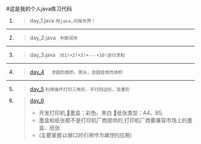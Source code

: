 #这是我的个人java练习代码
1. > day_1.java
   > `用java,问候世界！`
  ------
2. > day_2.java
   `判断闰年`
 ---
3. > day_3.java
   `对1!+2!+3!+---+10!进行求和`
 ---
4. > [day_4](./day_4)
     `求圆的面积，周长，及圆柱体的体积`
---
5. > [day_5](.day_5)
   > `利用循坏打印三角形，平行四边形，及菱形`
6. > [day_6](./day_6)
   > * 开发打印机,墨盒：彩色、黑白 纸张类型：A4、B5,
   > * 墨盒和纸张都不是打印机厂商提供的,打印机厂商要兼容市场上的墨盒、纸张
   > * (主要掌握*以接口的引用作为属性*的应用)


